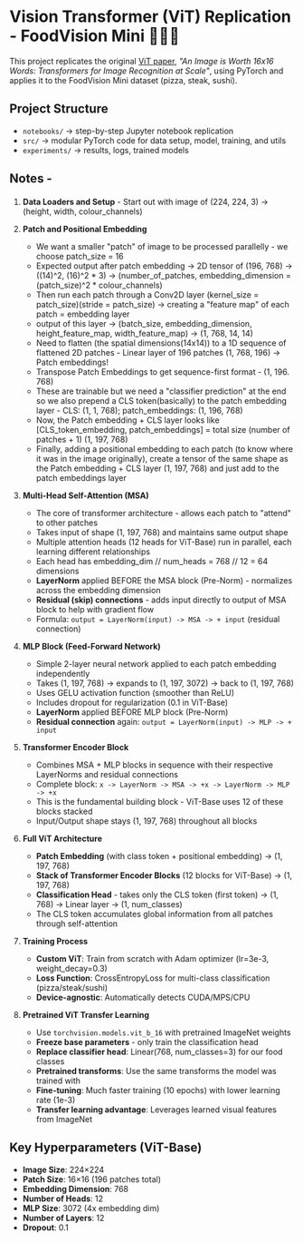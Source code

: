 # Vision Transformer (ViT) Replication - FoodVision Mini 🍕🥩🍣

This project replicates the original [ViT paper](https://arxiv.org/abs/2010.11929), 
*"An Image is Worth 16x16 Words: Transformers for Image Recognition at Scale"*, 
using PyTorch and applies it to the FoodVision Mini dataset (pizza, steak, sushi).

## Project Structure
- `notebooks/` → step-by-step Jupyter notebook replication
- `src/` → modular PyTorch code for data setup, model, training, and utils
- `experiments/` → results, logs, trained models

## Notes - 

####
1) **Data Loaders and Setup** - Start out with image of (224, 224, 3) -> (height, width, colour_channels)

2) **Patch and Positional Embedding**
    - We want a smaller "patch" of image to be processed parallelly - we choose patch_size = 16
    - Expected output after patch embedding -> 2D tensor of (196, 768) -> ((14)^2, (16)^2 * 3) -> (number_of_patches, embedding_dimension = (patch_size)^2 * colour_channels)
    - Then run each patch through a Conv2D layer (kernel_size = patch_size)(stride = patch_size) -> creating a "feature map" of each patch = embedding layer 
    - output of this layer -> (batch_size, embedding_dimension, height_feature_map, width_feature_map) -> (1, 768, 14, 14)
    - Need to flatten (the spatial dimensions(14x14)) to a 1D sequence of flattened 2D patches - Linear layer of 196 patches (1, 768, 196) -> Patch embeddings!
    - Transpose Patch Embeddings to get sequence-first format - (1, 196. 768) 
    - These are trainable but we need a "classifier prediction" at the end so we also prepend a CLS token(basically) to the patch embedding layer - CLS: (1, 1, 768); patch_embeddings: (1, 196, 768)
    - Now, the Patch embedding + CLS layer looks like [CLS_token_embedding, patch_embeddings] = total size (number of patches + 1) (1, 197, 768)
    - Finally, adding a positional embedding to each patch (to know where it was in the image originally), create a tensor of the same shape as the Patch embedding + CLS layer (1, 197, 768) and just add to the patch embeddings layer
    
3) **Multi-Head Self-Attention (MSA)**
    - The core of transformer architecture - allows each patch to "attend" to other patches
    - Takes input of shape (1, 197, 768) and maintains same output shape
    - Multiple attention heads (12 heads for ViT-Base) run in parallel, each learning different relationships
    - Each head has embedding_dim // num_heads = 768 // 12 = 64 dimensions
    - **LayerNorm** applied BEFORE the MSA block (Pre-Norm) - normalizes across the embedding dimension
    - **Residual (skip) connections** - adds input directly to output of MSA block to help with gradient flow
    - Formula: `output = LayerNorm(input) -> MSA -> + input` (residual connection)

4) **MLP Block (Feed-Forward Network)**
    - Simple 2-layer neural network applied to each patch embedding independently 
    - Takes (1, 197, 768) -> expands to (1, 197, 3072) -> back to (1, 197, 768)
    - Uses GELU activation function (smoother than ReLU)
    - Includes dropout for regularization (0.1 in ViT-Base)
    - **LayerNorm** applied BEFORE MLP block (Pre-Norm)
    - **Residual connection** again: `output = LayerNorm(input) -> MLP -> + input`

5) **Transformer Encoder Block**
    - Combines MSA + MLP blocks in sequence with their respective LayerNorms and residual connections
    - Complete block: `x -> LayerNorm -> MSA -> +x -> LayerNorm -> MLP -> +x`
    - This is the fundamental building block - ViT-Base uses 12 of these blocks stacked
    - Input/Output shape stays (1, 197, 768) throughout all blocks

6) **Full ViT Architecture**
    - **Patch Embedding** (with class token + positional embedding) -> (1, 197, 768)
    - **Stack of Transformer Encoder Blocks** (12 blocks for ViT-Base) -> (1, 197, 768)
    - **Classification Head** - takes only the CLS token (first token) -> (1, 768) -> Linear layer -> (1, num_classes)
    - The CLS token accumulates global information from all patches through self-attention

7) **Training Process**
    - **Custom ViT**: Train from scratch with Adam optimizer (lr=3e-3, weight_decay=0.3)
    - **Loss Function**: CrossEntropyLoss for multi-class classification (pizza/steak/sushi)
    - **Device-agnostic**: Automatically detects CUDA/MPS/CPU

8) **Pretrained ViT Transfer Learning**
    - Use `torchvision.models.vit_b_16` with pretrained ImageNet weights
    - **Freeze base parameters** - only train the classification head
    - **Replace classifier head**: Linear(768, num_classes=3) for our food classes
    - **Pretrained transforms**: Use the same transforms the model was trained with
    - **Fine-tuning**: Much faster training (10 epochs) with lower learning rate (1e-3)
    - **Transfer learning advantage**: Leverages learned visual features from ImageNet

## Key Hyperparameters (ViT-Base)
- **Image Size**: 224×224
- **Patch Size**: 16×16 (196 patches total)
- **Embedding Dimension**: 768
- **Number of Heads**: 12
- **MLP Size**: 3072 (4x embedding dim)
- **Number of Layers**: 12
- **Dropout**: 0.1
